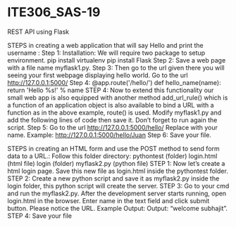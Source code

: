 # ITE306_SAS-19

REST API using Flask

STEPS in creating a web application that will say Hello and print the username : 
	Step 1: Installation: We will require two package to setup environment. pip install virtualenv pip install Flask Step 
2: Save a web page with a file name myflask1.py. 
Step 3: Then go to the url given there you will seeing your first webpage displaying hello world. Go to the url http://127.0.0.1:5000/ Step 4: @app.route('/hello/') def hello_name(name): return 'Hello %s!' % name 
STEP 4: Now to extend this functionality our small web app is also equipped with another method add_url_rule() which is a function of an application object is also available to bind a URL with a function as in the above example, route() is used. Modify myflask1.py and add the following lines of code then save it. Don’t forget to run again the script.
Step 5: Go to the url http://127.0.0.1:5000/hello/ Replace with your name. Example: http://127.0.0.1:5000/hello/Juan 
Step 6: Save your file.

STEPS in creating an HTML form and use the POST method to send form data to a URL.: 
Follow this folder directory: pythontest (folder) login.html (html file) login (folder) myflask2.py (python file)
STEP 1: Now let’s create a html login page. Save this new file as login.html inside the pythontest folder. 
STEP 2: Create a new python script and save it as myflask2.py inside the login folder, this python script will create the server.
STEP 3: Go to your cmd and run the myflask2.py. After the development server starts running, open login.html in the browser. Enter name in the text field and click submit button. Please notice the URL. Example Output: Output: “welcome subhajit”. 
STEP 4: Save your file
